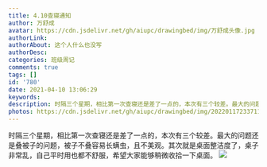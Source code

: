 ```yaml
---
title: 4.10查寝通知
author: 万舒成
avatar: https://cdn.jsdelivr.net/gh/aiupc/drawingbed/img/万舒成头像.jpg
authorLink: 
authorAbout: 这个人什么也没写
authorDesc: 
categories: 班级周记
comments: true
tags: []
id: '780'
date: 2021-04-10 13:06:29
keywords:
description: 时隔三个星期，相比第一次查寝还是差了一点的，本次有三个较差。最大的问题还是叠被子的问题，被子不叠容易...
photos: https://cdn.jsdelivr.net/gh/aiupc/drawingbed/img/20220117233711.png
---
```


时隔三个星期，相比第一次查寝还是差了一点的，本次有三个较差。最大的问题还是叠被子的问题，被子不叠容易长螨虫，且不美观。其次就是桌面整洁度了，桌子非常乱，自己平时用也都不舒服，希望大家能够稍微收拾一下桌面。 [![](https://www.aiupc.xyz/wp-content/uploads/2021/04/wp_editor_md_182d8b2eac161549752da2ad3c48a9d9.jpg)](https://www.aiupc.xyz/wp-content/uploads/2021/04/wp_editor_md_182d8b2eac161549752da2ad3c48a9d9.jpg)